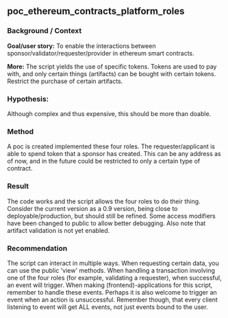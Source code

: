 ## poc_ethereum_contracts_platform_roles

### Background / Context
**Goal/user story:** To enable the interactions between sponsor/validator/requester/provider in ethereum smart contracts.

**More:**
The script yields the use of specific tokens. Tokens are used to pay with, and only certain things (artifacts) can be bought with 
certain tokens. Restrict the purchase of certain artifacts.
### Hypothesis:
Although complex and thus expensive, this should be more than doable. 
### Method
A poc is created implemented these four roles. The requester/applicant is able to spend token that a sponsor has created. 
This can be any address as of now, and in the future could be restricted to only a certain type of contract.
### Result
The code works and the script allows the four roles to do their thing. Consider the current version as a 0.9 version, being 
close to deployable/production, but should still be refined. Some access modifiers have been changed to public to allow better
debugging. Also note that artifact validation is not yet enabled.
### Recommendation
The script can interact in multiple ways. When requesting certain data, you can use the public 'view' methods. When handling a 
transaction involving one of the four roles (for example, validating a requester), when successful, an event will trigger. 
When making (frontend)-applications for this script, remember to handle these events.
Perhaps it is also welcome to trigger an event when an action is unsuccessful. Remember though, that every client listening to 
event will get ALL events, not just events bound to the user.